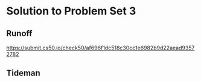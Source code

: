 # Solution to Problem Set 3

## Runoff
https://submit.cs50.io/check50/af696f1dc518c30cc1e6982b9d22aead93572782

## Tideman
